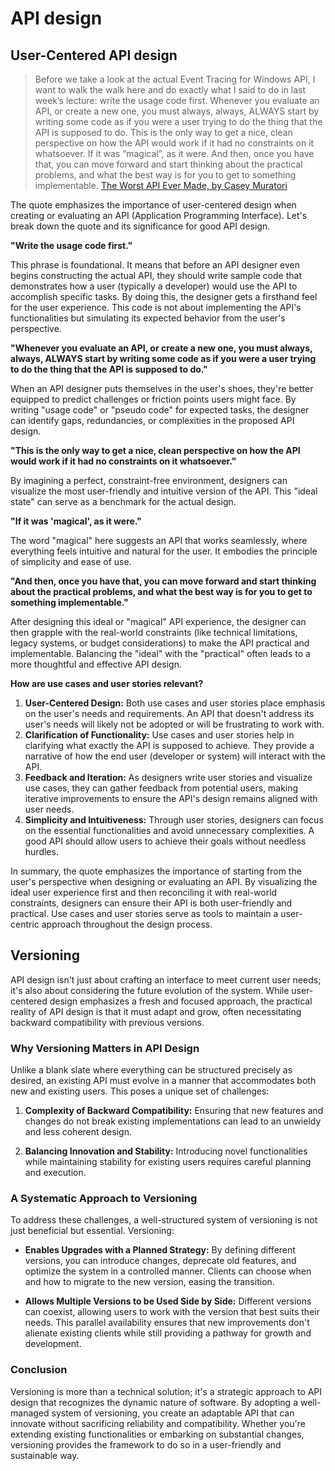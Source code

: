 # API design

## User-Centered API design

> Before we take a look at the actual Event Tracing for Windows API, I want to walk the walk here and do exactly what I said to do in last week’s lecture: write the usage code first. Whenever you evaluate an API, or create a new one, you must always, always, ALWAYS start by writing some code as if you were a user trying to do the thing that the API is supposed to do. This is the only way to get a nice, clean perspective on how the API would work if it had no constraints on it whatsoever. If it was “magical”, as it were. And then, once you have that, you can move forward and start thinking about the practical problems, and what the best way is for you to get to something implementable. [The Worst API Ever Made, by Casey Muratori](https://caseymuratori.com/blog_0025)

The quote emphasizes the importance of user-centered design when creating or evaluating an API (Application Programming Interface). Let's break down the quote and its significance for good API design.

**"Write the usage code first."**

This phrase is foundational. It means that before an API designer even begins constructing the actual API, they should write sample code that demonstrates how a user (typically a developer) would use the API to accomplish specific tasks. By doing this, the designer gets a firsthand feel for the user experience. This code is not about implementing the API's functionalities but simulating its expected behavior from the user's perspective.

**"Whenever you evaluate an API, or create a new one, you must always, always, ALWAYS start by writing some code as if you were a user trying to do the thing that the API is supposed to do."**

When an API designer puts themselves in the user's shoes, they're better equipped to predict challenges or friction points users might face. By writing "usage code" or "pseudo code" for expected tasks, the designer can identify gaps, redundancies, or complexities in the proposed API design.

**"This is the only way to get a nice, clean perspective on how the API would work if it had no constraints on it whatsoever."**

By imagining a perfect, constraint-free environment, designers can visualize the most user-friendly and intuitive version of the API. This "ideal state" can serve as a benchmark for the actual design.

**"If it was 'magical', as it were."**

The word "magical" here suggests an API that works seamlessly, where everything feels intuitive and natural for the user. It embodies the principle of simplicity and ease of use.

**"And then, once you have that, you can move forward and start thinking about the practical problems, and what the best way is for you to get to something implementable."**

After designing this ideal or "magical" API experience, the designer can then grapple with the real-world constraints (like technical limitations, legacy systems, or budget considerations) to make the API practical and implementable. Balancing the "ideal" with the "practical" often leads to a more thoughtful and effective API design.

**How are use cases and user stories relevant?**

1. **User-Centered Design:** Both use cases and user stories place emphasis on the user's needs and requirements. An API that doesn't address its user's needs will likely not be adopted or will be frustrating to work with.
2. **Clarification of Functionality:** Use cases and user stories help in clarifying what exactly the API is supposed to achieve. They provide a narrative of how the end user (developer or system) will interact with the API.
3. **Feedback and Iteration:** As designers write user stories and visualize use cases, they can gather feedback from potential users, making iterative improvements to ensure the API's design remains aligned with user needs.
4. **Simplicity and Intuitiveness:** Through user stories, designers can focus on the essential functionalities and avoid unnecessary complexities. A good API should allow users to achieve their goals without needless hurdles.

In summary, the quote emphasizes the importance of starting from the user's perspective when designing or evaluating an API. By visualizing the ideal user experience first and then reconciling it with real-world constraints, designers can ensure their API is both user-friendly and practical. Use cases and user stories serve as tools to maintain a user-centric approach throughout the design process.

## Versioning

API design isn't just about crafting an interface to meet current user needs; it's also about considering the future evolution of the system. While user-centered design emphasizes a fresh and focused approach, the practical reality of API design is that it must adapt and grow, often necessitating backward compatibility with previous versions.

### **Why Versioning Matters in API Design**

Unlike a blank slate where everything can be structured precisely as desired, an existing API must evolve in a manner that accommodates both new and existing users. This poses a unique set of challenges:

1. **Complexity of Backward Compatibility:** Ensuring that new features and changes do not break existing implementations can lead to an unwieldy and less coherent design.

2. **Balancing Innovation and Stability:** Introducing novel functionalities while maintaining stability for existing users requires careful planning and execution.

### **A Systematic Approach to Versioning**

To address these challenges, a well-structured system of versioning is not just beneficial but essential. Versioning:

* **Enables Upgrades with a Planned Strategy:** By defining different versions, you can introduce changes, deprecate old features, and optimize the system in a controlled manner. Clients can choose when and how to migrate to the new version, easing the transition.

* **Allows Multiple Versions to be Used Side by Side:** Different versions can coexist, allowing users to work with the version that best suits their needs. This parallel availability ensures that new improvements don't alienate existing clients while still providing a pathway for growth and development.

### **Conclusion**

Versioning is more than a technical solution; it's a strategic approach to API design that recognizes the dynamic nature of software. By adopting a well-managed system of versioning, you create an adaptable API that can innovate without sacrificing reliability and compatibility. Whether you're extending existing functionalities or embarking on substantial changes, versioning provides the framework to do so in a user-friendly and sustainable way.

<!-- DSG/ChatGPT 8/1/2023 -->
